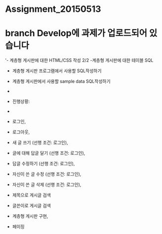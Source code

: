 # Assignment_20150513
# branch Develop에 과제가 업로드되어 있습니다
'- 계층형 게시판에 대한 HTML/CSS 작성 2/2
-계층형 게시판에 대한 테이블 SQL
- 계층형 게시판 프로그램에서 사용할 SQL작성하기
- 계층형 게시판에서 사용할 sample data SQL작성하기
- 

- 진행상황: 
-
- 로그인, 
- 로그아웃, 
- 새 글 쓰기 (선행 조건: 로그인), 
- 글에 대해 답글 달기 (선행 조건: 로그인), 
- 답글 수정하기 (선행 조건: 로그인),
- 자신이 쓴 글 수정 (선행 조건: 로그인), 
- 자신이 쓴 글 삭제 (선행 조건: 로그인), 
- 제목으로 게시글 검색
- 글쓴이로 게시글 검색
- 계층형 게시판 구현, 
- 페이징
